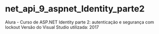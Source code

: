 # net_api_9_aspnet_Identity_parte2
Alura - Curso de ASP.NET Identity parte 2: autenticação e segurança com lockout
Versão do Visual Studio utilizada: 2017
